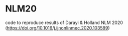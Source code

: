 # NLM20
code to reproduce results of Darayi &amp; Holland NLM 2020 (https://doi.org/10.1016/j.ijnonlinmec.2020.103589)
